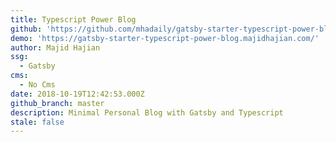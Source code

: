 ```yaml
---
title: Typescript Power Blog
github: 'https://github.com/mhadaily/gatsby-starter-typescript-power-blog'
demo: 'https://gatsby-starter-typescript-power-blog.majidhajian.com/'
author: Majid Hajian
ssg:
  - Gatsby
cms:
  - No Cms
date: 2018-10-19T12:42:53.000Z
github_branch: master
description: Minimal Personal Blog with Gatsby and Typescript
stale: false
---
```

